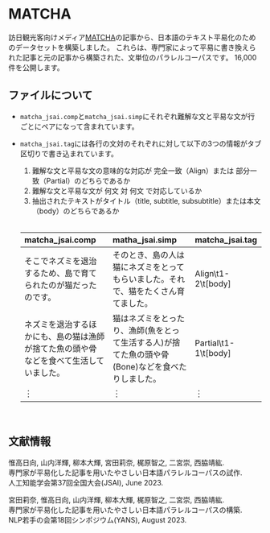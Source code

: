 # MATCHA

訪日観光客向けメディア[MATCHA](https://matcha-jp.com/)の記事から、日本語のテキスト平易化のためのデータセットを構築しました。
これらは、専門家によって平易に書き換えられた記事と元の記事から構築された、文単位のパラレルコーパスです。
16,000件を公開します。<br>

## ファイルについて
- `matcha_jsai.comp`と`matcha_jsai.simp`にそれぞれ難解な文と平易な文が行ごとにペアになって含まれています。
- `matcha_jsai.tag`には各行の文対のそれぞれに対して以下の3つの情報がタブ区切りで書き込まれています。
  1. 難解な文と平易な文の意味的な対応が 完全一致（Align）または 部分一致（Partial）のどちらであるか
  2. 難解な文と平易な文が 何文 対 何文 で対応しているか
  3. 抽出されたテキストがタイトル（title, subtitle, subsubtitle）または本文（body）のどちらであるか
  <br>
  
  | matcha_jsai.comp | matha_jsai.simp | matcha_jsai.tag |
  | :--- | :--- | :--- | 
  | そこでネズミを退治するため、島で育てられたのが猫だったのです。 | そのとき、島の人は猫にネズミをとってもらいました。それで、猫をたくさん育てました。 | Align\t1-2\t[body] |
  | ネズミを退治するほかにも、島の猫は漁師が捨てた魚の頭や骨などを食べて生活していました。 | 猫はネズミをとったり、漁師(魚をとって生活する人)が捨てた魚の頭や骨(Bone)などを食べたりしました。 | Partial\t1-1\t[body] |
  |︙ | ︙ | ︙ |
  
<br>
  
## 文献情報
惟高日向, 山内洋輝, 柳本大輝, 宮田莉奈, 梶原智之, 二宮崇, 西脇靖紘. <br>
専門家が平易化した記事を用いたやさしい日本語パラレルコーパスの試作. <br>
人工知能学会第37回全国大会(JSAI), June 2023.

宮田莉奈, 惟高日向, 山内洋輝, 柳本大輝, 梶原智之, 二宮崇, ⻄脇靖紘. <br>
専門家が平易化した記事を用いたやさしい日本語パラレルコーパスの構築. <br>
NLP若手の会第18回シンポジウム(YANS), August 2023.
